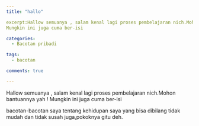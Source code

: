 ```yaml
---
title: "hallo"

excerpt:Hallow semuanya , salam kenal lagi proses pembelajaran nich.Mohon bantuannya yah !
Mungkin ini juga cuma ber-isi 

categories:
  - Bacotan pribadi

tags:
  - bacotan

comments: true

---
```


Hallow semuanya , salam kenal lagi proses pembelajaran nich.Mohon bantuannya yah !
Mungkin ini juga cuma ber-isi 
<!-- more --> 
bacotan-bacotan saya tentang kehidupan saya yang bisa dibilang tidak mudah dan tidak susah juga,pokoknya gitu deh.
